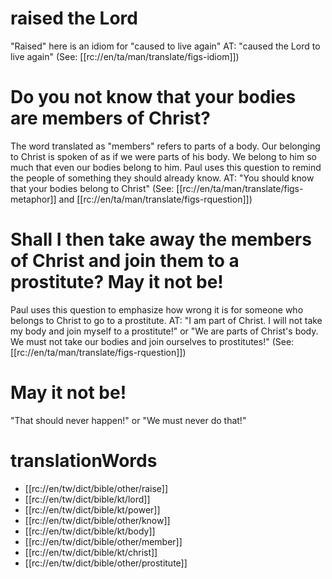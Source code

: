 # raised the Lord

"Raised" here is an idiom for "caused to live again" AT: "caused the Lord to live again"  (See: [[rc://en/ta/man/translate/figs-idiom]])


# Do you not know that your bodies are members of Christ?

The word translated as "members" refers to parts of a body. Our belonging to Christ is spoken of as if we were parts of his body. We belong to him so much that even our bodies belong to him. Paul uses this question to remind the people of something they should already know. AT: "You should know that your bodies belong to Christ" (See: [[rc://en/ta/man/translate/figs-metaphor]] and [[rc://en/ta/man/translate/figs-rquestion]])

# Shall I then take away the members of Christ and join them to a prostitute? May it not be!

Paul uses this question to emphasize how wrong it is for someone who belongs to Christ to go to a prostitute. AT: "I am part of Christ. I will not take my body and join myself to a prostitute!" or "We are parts of Christ's body. We must not take our bodies and join ourselves to prostitutes!" (See: [[rc://en/ta/man/translate/figs-rquestion]])

# May it not be!

"That should never happen!" or "We must never do that!"

# translationWords

* [[rc://en/tw/dict/bible/other/raise]]
* [[rc://en/tw/dict/bible/kt/lord]]
* [[rc://en/tw/dict/bible/kt/power]]
* [[rc://en/tw/dict/bible/other/know]]
* [[rc://en/tw/dict/bible/kt/body]]
* [[rc://en/tw/dict/bible/other/member]]
* [[rc://en/tw/dict/bible/kt/christ]]
* [[rc://en/tw/dict/bible/other/prostitute]]